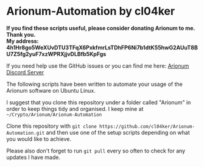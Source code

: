 # Arionum-Automation by cl04ker

**If you find these scripts useful, please consider donating Arionum to me. Thank you.  
My address: 4h1Hr8go5WeXUvDTU3TFqX6PxkfmrLsTDhFP6Ni7b1dtK55hwG2AUuT8BU7Z5fg2yuF7xzWPRXjjvDLBfb5KpFgs**

If you need help use the GitHub issues or you can find me here: [Arionum Discord Server](https://discordapp.com/invite/4Y2562e)

The following scripts have been written to automate your usage of the Arionum software on Ubuntu Linux.

I suggest that you clone this repository under a folder called "Arionum" in order to keep things tidy and organised. I keep mine at ```~/Crypto/Arionum/Arionum-Automation```

Clone this repository with ```git clone https://github.com/cl04ker/Arionum-Automation.git``` and then use one of the setup scripts depending on what you would like to achieve.

Please also don't forget to run ```git pull``` every so often to check for any updates I have made.

